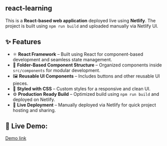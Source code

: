 ## react-learning
This is a **React-based web application** deployed live using **Netlify**. The project is built using `npm run build` and uploaded manually via Netlify UI.

## ✨ Features

- ⚛️ **React Framework** – Built using React for component-based development and seamless state management.
- 📁 **Folder-Based Component Structure** – Organized components inside `src/components` for modular development.
- 🖼️ **Reusable UI Components** – Includes buttons and other reusable UI pieces.
- 🎨 **Styled with CSS** – Custom styles for a responsive and clean UI.
- ⚙️ **Production Ready Build** – Optimized build using `npm run build` and deployed on Netlify.
- 🚀 **Live Deployment** – Manually deployed via Netlify for quick project hosting and sharing.


## 🔗 **Live Demo:**  
<a href="https://darling-tartufo-e5d677.netlify.app/about">Demo link</a>
